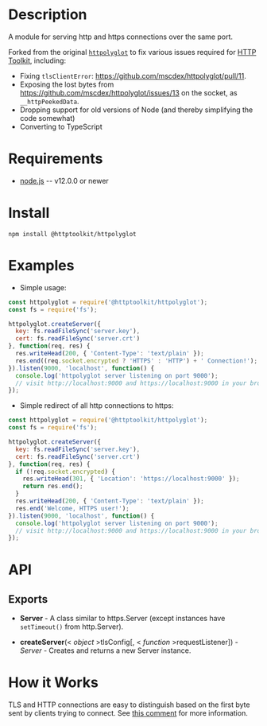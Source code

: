 Description
===========

A module for serving http and https connections over the same port.

Forked from the original [`httpolyglot`](https://github.com/mscdex/httpolyglot) to fix various issues required for [HTTP Toolkit](https://httptoolkit.tech), including:

* Fixing `tlsClientError`: https://github.com/mscdex/httpolyglot/pull/11.
* Exposing the lost bytes from https://github.com/mscdex/httpolyglot/issues/13 on the socket, as `__httpPeekedData`.
* Dropping support for old versions of Node (and thereby simplifying the code somewhat)
* Converting to TypeScript

Requirements
============

* [node.js](http://nodejs.org/) -- v12.0.0 or newer


Install
============

    npm install @httptoolkit/httpolyglot


Examples
========

* Simple usage:

```javascript
const httpolyglot = require('@httptoolkit/httpolyglot');
const fs = require('fs');

httpolyglot.createServer({
  key: fs.readFileSync('server.key'),
  cert: fs.readFileSync('server.crt')
}, function(req, res) {
  res.writeHead(200, { 'Content-Type': 'text/plain' });
  res.end((req.socket.encrypted ? 'HTTPS' : 'HTTP') + ' Connection!');
}).listen(9000, 'localhost', function() {
  console.log('httpolyglot server listening on port 9000');
  // visit http://localhost:9000 and https://localhost:9000 in your browser ...
});
```

* Simple redirect of all http connections to https:

```javascript
const httpolyglot = require('@httptoolkit/httpolyglot');
const fs = require('fs');

httpolyglot.createServer({
  key: fs.readFileSync('server.key'),
  cert: fs.readFileSync('server.crt')
}, function(req, res) {
  if (!req.socket.encrypted) {
    res.writeHead(301, { 'Location': 'https://localhost:9000' });
    return res.end();
  }
  res.writeHead(200, { 'Content-Type': 'text/plain' });
  res.end('Welcome, HTTPS user!');
}).listen(9000, 'localhost', function() {
  console.log('httpolyglot server listening on port 9000');
  // visit http://localhost:9000 and https://localhost:9000 in your browser ...
});
```


API
===

Exports
-------

* **Server** - A class similar to https.Server (except instances have `setTimeout()` from http.Server).

* **createServer**(< _object_ >tlsConfig[, < _function_ >requestListener]) - _Server_ - Creates and returns a new Server instance.

How it Works
============

TLS and HTTP connections are easy to distinguish based on the first byte sent by clients trying to connect. See [this comment](https://github.com/mscdex/httpolyglot/issues/3#issuecomment-173680155) for more information.
